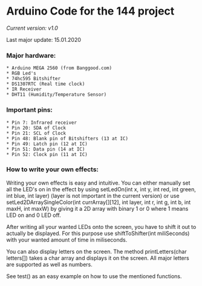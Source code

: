 # Arduino Code for the 144 project

*Current version: v1.0*

Last major update: 15.01.2020

### Major hardware: 
    * Arduino MEGA 2560 (from Banggood.com)
    * RGB Led's
    * 74hc595 Bitshifter
    * DS1307RTC (Real time clock)
    * IR Receiver
    * DHT11 (Humidity/Temperature Sensor)
    
### Important pins: 
    * Pin 7: Infrared receiver
    * Pin 20: SDA of Clock
    * Pin 21: SCL of Clock
    * Pin 48: Blank pin of Bitshifters (13 at IC)
    * Pin 49: Latch pin (12 at IC)
    * Pin 51: Data pin (14 at IC)
    * Pin 52: Clock pin (11 at IC)

### How to write your own effects:
    
Writing your own effects is easy and intuitive. You can either manually set all the LED's on in the effect by using setLedOn(int x, int y, int red, int green, int blue, int layer) (layer is not important in the current version) or use setLed2DArraySingleColor(int currArray[][12], int layer, int r, int g, int b, int maxH, int maxW) by giving it a 2D array with binary 1 or 0 where 1 means LED on and 0 LED off. 

After writing all your wanted LEDs onto the screen, you have to shift it out to actually be displayed. For this purpose use shiftToShifter(int miliSeconds) with your wanted amount of time in miliseconds.

You can also display letters on the screen. The method printLetters(char letters[]) takes a char array and displays it on the screen. All major letters are supported as well as numbers.

See test() as an easy example on how to use the mentioned functions.